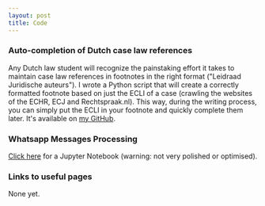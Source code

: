 ```yaml
---
layout: post
title: Code
---
```



### Auto-completion of Dutch case law references

Any Dutch law student will recognize the painstaking effort it takes to maintain case law references in footnotes in the right format ("Leidraad Juridische auteurs"). I wrote a Python script that will create a 
correctly formatted footnote based on just the ECLI of a case (crawling the websites of the ECHR, ECJ and Rechtspraak.nl). This way, during the writing process, you can simply put the ECLI in your footnote and quickly complete them later. 
It's available on <a href="https://github.com/jhvanstaalduinen/JuridischeVoetnoten">my GitHub</a>.


### Whatsapp Messages Processing

<a href="../assets/docs/whatsapp_export_processor.ipynb">Click here</a> for a Jupyter Notebook (warning: not very polished or optimised).


### Links to useful pages

None yet.